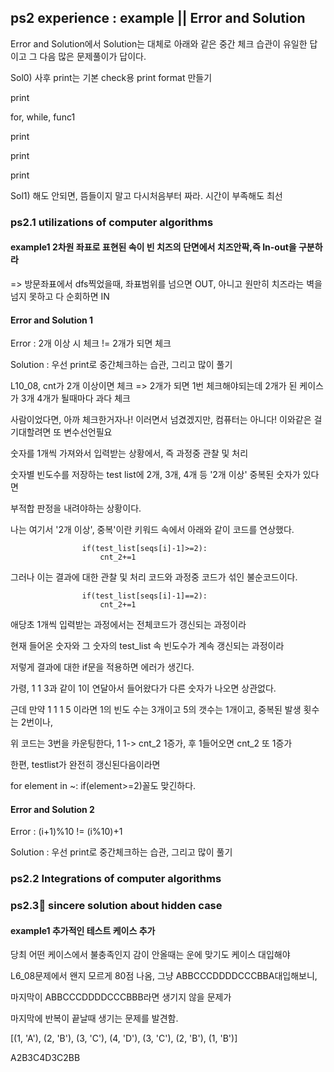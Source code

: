 ## ps2 experience : example || Error and Solution
Error and Solution에서 Solution는 대체로 아래와 같은 중간 체크 습관이 유일한 답이고 그 다음 많은 문제풀이가 답이다.

Sol0) 사후 print는 기본 check용 print format 만들기

print

 for, while, func1 

  print

  print

print


Sol1) 해도 안되면, 뜸들이지 말고 다시처음부터 짜라. 시간이 부족해도 최선

### ps2.1 utilizations of computer algorithms

#### example1 2차원 좌표로 표현된 속이 빈 치즈의 단면에서 치즈안팍,즉 In-out을 구분하라
=> 방문좌표에서 dfs찍었을때, 좌표범위를 넘으면 OUT, 아니고 원만히 치즈라는 벽을 넘지 못하고 다 순회하면 IN 

#### Error and Solution 1 
Error : 2개 이상 시 체크 != 2개가 되면 체크

Solution : 우선 print로 중간체크하는 습관, 그리고 많이 풀기

L10_08, cnt가 2개 이상이면 체크 => 2개가 되면 1번 체크해야되는데 2개가 된 케이스가 3개 4개가 될때마다 과다 체크

사람이었다면, 아까 체크한거자나! 이러면서 넘겼겠지만, 컴퓨터는 아니다! 이와같은 걸 기대할려면 또 변수선언필요

숫자를 1개씩 가져와서 입력받는 상황에서, 즉 과정중 관찰 및 처리

숫자별 빈도수를 저장하는 test list에 2개, 3개, 4개 등 '2개 이상' 중복된 숫자가 있다면

부적합 판정을 내려야하는 상황이다.

나는 여기서 '2개 이상', 중복'이란 키워드 속에서 아래와 같이 코드를 연상했다. 

                    if(test_list[seqs[i]-1]>=2):
                        cnt_2+=1

그러나 이는 결과에 대한 관찰 및 처리 코드와 과정중 코드가 섞인 불순코드이다.

                    if(test_list[seqs[i]-1]==2):
                        cnt_2+=1

애당초 1개씩 입력받는 과정에서는 전체코드가 갱신되는 과정이라 

현재 들어온 숫자와 그 숫자의 test_list 속 빈도수가 계속 갱신되는 과정이라

저렇게 결과에 대한 if문을 적용하면 에러가 생긴다.

가령, 1 1 3과 같이 1이 연달아서 들어왔다가 다른 숫자가 나오면 상관없다.

근데 만약 1 1 1 5 이라면 1의 빈도 수는 3개이고 5의 갯수는 1개이고, 중복된 발생 횟수는 2번이나,

위 코드는 3번을 카운팅한다, 1 1-> cnt_2 1증가, 후 1들어오면 cnt_2 또 1증가

한편, testlist가 완전히 갱신된다음이라면

for element in ~:
    if(element>=2)꼴도 맞긴하다.

#### Error and Solution 2 
Error : (i+1)%10 != (i%10)+1 

Solution : 우선 print로 중간체크하는 습관, 그리고 많이 풀기

### ps2.2 Integrations of computer algorithms

### ps2.3🥇 sincere solution about hidden case

#### example1 추가적인 테스트 케이스 추가
당최 어떤 케이스에서 불충족인지 감이 안올때는 운에 맞기도 케이스 대입해야

L6_08문제에서 왠지 모르게 80점 나옴, 그냥 ABBCCCDDDDCCCBBA대입해보니,

마지막이 ABBCCCDDDDCCCBBB라면 생기지 않을 문제가

마지막에 반복이 끝날때 생기는 문제를 발견함.

[(1, 'A'), (2, 'B'), (3, 'C'), (4, 'D'), (3, 'C'), (2, 'B'), (1, 'B')]

A2B3C4D3C2BB